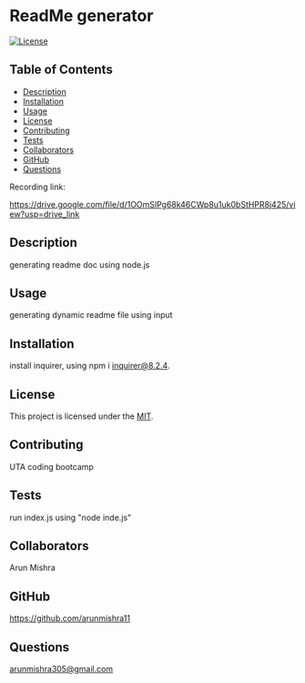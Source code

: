 # ReadMe generator
[![License](https://img.shields.io/badge/license-MIT-blue.svg)](https://opensource.org/licenses/MIT)

## Table of Contents
* [Description](#description)
* [Installation](#installation)
* [Usage](#usage)
* [License](#license)
* [Contributing](#contributing)
* [Tests](#tests)
* [Collaborators](#collaborators)
* [GitHub](#github)
* [Questions](#questions)

Recording link:

https://drive.google.com/file/d/1OOmSlPg68k46CWp8u1uk0bStHPR8j425/view?usp=drive_link


## Description
generating readme doc using node.js

## Usage
generating dynamic readme file using input

## Installation
install inquirer, using npm i inquirer@8.2.4.

## License
This project is licensed under the [MIT](https://opensource.org/licenses/MIT).

## Contributing
UTA coding bootcamp

## Tests
run index.js using "node inde.js"

## Collaborators
Arun Mishra

## GitHub
https://github.com/arunmishra11

## Questions
arunmishra305@gmail.com
